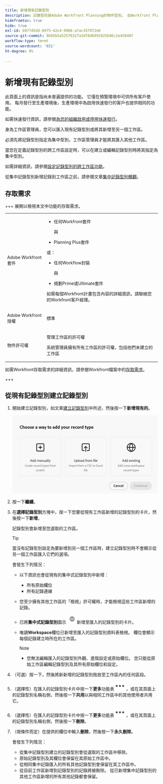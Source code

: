 ```yaml
---
title: 新增現有記錄型別
description: 記錄型別是Adobe Workfront Planning的物件型別。 在Workfront Planning中，您可以從另一個工作區匯入現有的記錄型別。
hidefromtoc: true
hide: true
exl-id: b977d5dd-8975-42c4-9968-a7ac357972e6
source-git-commit: 9b95b5a52576327a3df8d6955925b96c2e45848f
workflow-type: tm+mt
source-wordcount: '651'
ht-degree: 0%

---
```


<!-- add these to the metadata, when making this public: 

feature: Workfront Planning
role: User, Admin
author: Alina
recommendations: noDisplay, noCatalog
-->

# 新增現有記錄型別

<span class="preview">此頁面上的資訊是指尚未普遍提供的功能。 它僅在預覽環境中可供所有客戶使用。 每月發行至生產環境後，生產環境中為啟用快速發行的客戶也提供相同的功能。</span>

<span class="preview">如需快速發行資訊，請參閱[為您的組織啟用或停用快速發行](/help/quicksilver/administration-and-setup/set-up-workfront/configure-system-defaults/enable-fast-release-process.md)。</span>

身為工作區管理員，您可以匯入現有記錄型別或將其新增至另一個工作區。

必須先將記錄型別指定為集中型別，工作區管理員才能將其匯入其他工作區。

當您在定義記錄型別的跨工作區設定時，可以在建立或編輯記錄型別時將其指定為集中型別。

如需詳細資訊，請參閱[設定記錄型別的跨工作區功能](/help/quicksilver/planning/architecture/configure-record-type-cross-workspace-capabilities.md)。

從集中記錄型別新增記錄到工作區之前，請參閱文章[集中記錄型別概觀](/help/quicksilver/planning/architecture/centralized-record-types-overview.md)。

## 存取需求

+++ 展開以檢視本文中功能的存取需求。

<table style="table-layout:auto"> 
<col> 
</col> 
<col> 
</col> 
<tbody> 
    <tr> 
<tr>

</tr>   
<tr> 
   <td role="rowheader"><p>Adobe Workfront套件</p></td> 
   <td> 
<ul><li><p>任何Workfront套件</p></li>
與
<li><p>Planning Plus套件</p></li></ul>
或：
<ul><li><p>任何Workflow封裝</p> </li>
與
<li><p>規劃Prime或Ultimate套件</p></li></ul>
<p>如需每個Workfront計畫包含內容的詳細資訊，請聯絡您的Workfront客戶經理。 </p> 
   </td>

<tr> 
   <td role="rowheader"><p>Adobe Workfront授權</p></td> 
   <td><p>標準</p>
   </td> 
  </tr> 
  <tr> 
   <td role="rowheader"><p>物件許可權</p></td> 
   <td>   <p>管理工作區</a>的許可權 </p>  
   <p>系統管理員擁有所有工作區的許可權，包括他們未建立的工作區</p>  </td> 
  </tr>  
</tbody> 
</table>

如需Workfront存取需求的詳細資訊，請參閱Workfront檔案中的[存取需求](/help/quicksilver/administration-and-setup/add-users/access-levels-and-object-permissions/access-level-requirements-in-documentation.md)。

+++   

## 從現有記錄型別建立記錄型別

1. 開始建立記錄型別，如文章[建立記錄型別](/help/quicksilver/planning/architecture/create-record-types.md)中所述，然後按一下&#x200B;**新增現有的**。<!--check this - the option might have been renamed in the UI-->

   ![模式以新增記錄型別，並附上從其他工作區匯入的選項](assets/add-record-type-from-existing-workspace-option-when-creating-records.png)

1. 按一下&#x200B;**繼續**。
1. 在&#x200B;**選擇記錄型別**&#x200B;方塊中，按一下您要從現有工作區新增的記錄型別的卡片，然後按一下&#x200B;**新增**。

   記錄型別會新增至您選取的工作區。

   >[!TIP]
   >
   >當沒有記錄型別設定為要新增到另一個工作區時，建立記錄型別時不會顯示從另一個工作區匯入它們的選項。

   會發生下列情況：

   * 以下資訊也會從現有的集中式記錄型別中新增：

      * 所有原始欄位
      * 所有記錄連線
   * 您至少擁有其他工作區的「檢視」許可權時，才能檢視這些工作區新增的記錄。
   * 已將&#x200B;**集中式記錄型別**&#x200B;圖示![集中式記錄型別圖示](assets/global-icon.png)新增至匯入的記錄型別的卡片。
   * 唯讀&#x200B;**Workspace**&#x200B;欄位已新增至匯入的記錄型別資料表檢視。 欄位會顯示每個記錄建立時所在的工作區。

     >[!NOTE]
     >
     >* 您無法編輯匯入的記錄型別外觀、進階設定或原始欄位。 您只能從原始工作區編輯記錄型別及其所有原始欄位和設定。

1. （可選）按一下，然後將新新增的記錄型別拖放至工作區內的任何區段。

1. （選擇性）在匯入的記錄型別卡片中按一下&#x200B;**更多**&#x200B;功能表![更多功能表](assets/more-menu.png)，或在其頁面上的記錄型別名稱右側，然後按一下&#x200B;**共用**&#x200B;以與相同工作區中的其他使用者共用它。

1. （選擇性）在匯入的記錄型別卡片中按一下&#x200B;**更多**&#x200B;功能表![更多功能表](assets/more-menu.png)，或在其頁面上的記錄型別名稱右側，然後按一下&#x200B;**刪除**。
1. （視條件而定）在提供的欄位中輸入&#x200B;**刪除**，然後按一下&#x200B;**永久刪除**。

   會發生下列情況：

   * 從集中記錄型別建立的記錄型別會從選取的工作區中移除。
   * 原始記錄型別及其欄位會保留在其原始工作區中。
   * 從相同集中記錄匯入的所有其他記錄型別會保留在其工作區中。
   * 從目前工作區新增到記錄型別的記錄將被刪除。 從已新增集中記錄型別的其他工作區新增的所有其他記錄都會保留。





